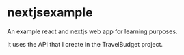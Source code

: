 # nextjsexample
An example react and nextjs web app for learning purposes.

It uses the API that I create in the TravelBudget project.
